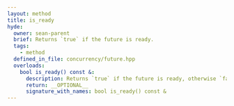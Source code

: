 ```yaml
---
layout: method
title: is_ready
hyde:
  owner: sean-parent
  brief: Returns `true` if the future is ready.
  tags:
    - method
  defined_in_file: concurrency/future.hpp
  overloads:
    bool is_ready() const &:
      description: Returns `true` if the future is ready, otherwise `false`.
      return: __OPTIONAL__
      signature_with_names: bool is_ready() const &
---
```


